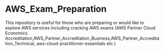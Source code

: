# AWS_Exam_Preparation
This repository is useful for those who are preparing or would like to explore AWS services including cracking AWS exams (AWS Partner Cloud Economics Accreditation,AWS_Partner_Accreditation_Business,AWS_Partner_Accreditation_Technical, aws-cloud-practitioner-essentials etc.)
